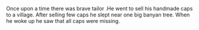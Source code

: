 Once upon a time there was brave tailor .He went to sell his handmade caps to a village. After selling few caps he slept near one big banyan tree. When he woke up he saw that all caps were missing. 